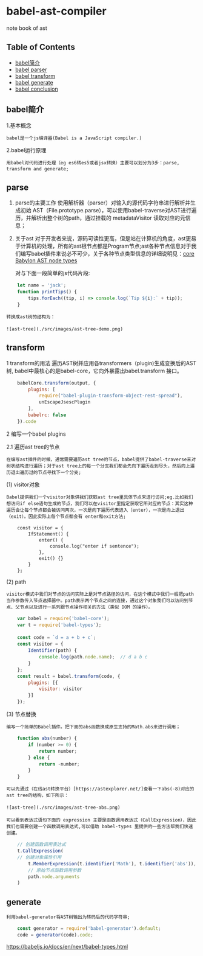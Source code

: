 # babel-ast-compiler

note book of ast

## Table of Contents

- [babel简介](#babel-instruct)
- [babel parser](#babel-parser)
- [babel transform](#babel=transform)
- [babel generate](#babel-generate)
- [babel conclusion](#babel-concurrency)

## babel简介

1.基本概念

    babel是一个js编译器(Babel is a JavaScript compiler.)

2.babel运行原理

    用babel对代码进行处理（eg es6转es5或者jsx转换）主要可以划分为3步：parse, transform and generate;

## parse

1. parse的主要工作
    使用解析器（parser）对输入的源代码字符串进行解析并生成初始 AST（File.prototype.parse），可以使用babel-traverse对AST进行遍历，并解析出整个树的path，通过挂载的 metadataVisitor 读取对应的元信息；

2. 关于ast
   对于开发者来说，源码可读性更高，但是站在计算机的角度，ast更易于计算机的处理，所有的ast根节点都是Program节点;ast各种节点信息对于我们编写babel插件来说必不可少，关于各种节点类型信息的详细说明见：[core Babylon AST node types](https://github.com/babel/babylon/blob/master/ast/spec.md)

    对与下面一段简单的js代码片段:

```javascript
    let name = 'jack';
    function printTips() {
        tips.forEach((tip, i) => console.log(`Tip ${i}:` + tip));
    }
```

    转换成ast树的结构为：

    ![ast-tree](./src/images/ast-tree-demo.png)

## transform

1 transform的用法
    遍历AST树并应用各transformers（plugin)生成变换后的AST树, babel中最核心的是babel-core，它向外暴露出babel.transform 接口。

```javascript
    babelCore.transform(output, {
        plugins: [
            require("babel-plugin-transform-object-rest-spread"),
            unEscapeJsescPlugin
        ],
        babelrc: false
    }).code
```

2 编写一个babel plugins

2.1 遍历ast tree的节点

    在编写ast插件的时候，通常需要遍历ast tree的节点，babel提供了babel-traverse来对树状结构进行遍历；对于ast tree上的每一个分支我们都会先向下遍历走到尽头，然后向上遍历退出遍历过的节点寻找下一个分支;

(1) visitor对象

    Babel提供我们一个visitor对象供我们获取ast tree里具体节点来进行访问;eg.比如我们想访问if else语句生成的节点，我们可以在visitor里指定获取它所对应的节点：其实这种遍历会让每个节点都会被访问两次，一次是向下遍历代表进入（enter），一次是向上退出（exit）。因此实际上每个节点都会有 enter和exit方法;

```javascirpt  
    const visitor = {
        IfStatement() {
            enter() {
                console.log("enter if sentence");
            },
            exit() {}
        }
    };
```  

(2) path

    visitor模式中我们对节点的访问实际上是对节点路径的访问，在这个模式中我们一般把path当作参数传入节点选择器中。path表示两个节点之间的连接，通过这个对象我们可以访问到节点、父节点以及进行一系列跟节点操作相关的方法（类似 DOM 的操作）。

```javascript
    var babel = require('babel-core');
    var t = require('babel-types');

    const code = `d = a + b + c`;
    const visitor = {
        Identifier(path) {
            console.log(path.node.name);  // d a b c
        }
    };
    const result = babel.transform(code, {
        plugins: [{
            visitor: visitor
        }]
    });
```

(3) 节点替换

    编写一个简单的Babel插件。把下面的abs函数换成原生支持的Math.abs来进行调用；

```javascript
    function abs(number) {
        if (number >= 0) {  
            return number;  
        } else {
            return -number;
        }
    }
```

    可以先通过（在线ast转换平台）[https://astexplorer.net/]查看一下abs(-8)对应的ast tree的结构，如下所示：

    ![ast-tree](./src/images/ast-tree-abs.png)

    可以看到表达式语句下面的 expression 主要是函数调用表达式（CallExpression），因此我们也需要创建一个函数调用表达式,可以借助 babel-types 里提供的一些方法帮我们快速创建。

```javascript
    // 创建函数调用表达式
    t.CallExpression(
    // 创建对象属性引用
        t.MemberExpression(t.identifier('Math'), t.identifier('abs')),
        // 原始节点函数调用参数
        path.node.arguments
    )
```

## generate

    利用babel-generator将AST树输出为转码后的代码字符串;

```javascript
    const generator = require('babel-generator').default;
    code = generator(code).code;
```


https://babeljs.io/docs/en/next/babel-types.html